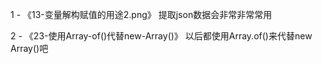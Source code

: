 1 - 《13-变量解构赋值的用途2.png》
提取json数据会非常非常常用

2 - 《23-使用Array-of()代替new-Array()》
以后都使用Array.of()来代替new Array()吧